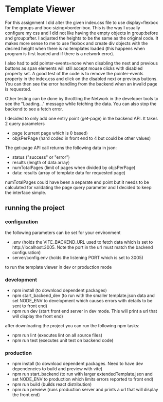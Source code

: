 # Template Viewer

For this assignment I did alter the given index.css file to use display=flexbox for the groups and box-sizing=border-box. This is the way I usually configure my css and I did not like having the empty objects in group:before and group:after. I adjusted the heights to be the same as the original code. It makes more sense to me to use flexbox and create div objects with the desired height when there is no templates loaded (this happens when program is first loaded and if there is a network error).

I also had to add pointer-events=none when disabling the next and previous buttons as span elements will still accept mouse clicks with disabled property set. A good test of the code is to remove the pointer-events property in the index.css and click on the disabled next or previous buttons. You can then see the error handling from the backend when an invalid page is requested.

Other testing can be done by throttling the Network in the developer tools to see the "Loading..." message while fetching the data. You can also stop the backend to see a fetch error.

I decided to only add one entry point (get-page) in the backend API. It takes 2 query parameters

- page (current page which is 0 based)
- objsPerPage (hard coded in front end to 4 but could be other values)

The get-page API call returns the following data in json:

- status ("success" or "error")
- results (length of data array)
- numTotalPages (limit of pages when divided by objsPerPage)
- data: results (array of template data for requested page)

numTotalPages could have been a separate end point but it needs to be calculated for validating the page query parameter and I decided to keep the interface simple.

## running the project

### configuration

the following parameters can be set for your environment

- .env (holds the VITE_BACKEND_URL used to fetch data which is set to http://localhost:3005. Note the port in the url must match the backend configuration)
- server/config.env (holds the listening PORT which is set to 3005)

to run the template viewer in dev or production mode

### development

- npm install (to download dependent packages)
- npm start_backend_dev (to run with the smaller template.json data and set NODE_ENV to development which causes errors with details to be sent to front end)
- npm run dev (start front end server in dev mode. This will print a url that will display the front end)

after downloading the project you can run the following npm tasks:

- npm run lint (executes lint on all source files)
- npm run test (executes unit test on backend code)

### production

- npm install (to download dependent packages. Need to have dev dependencies to build and preview with vite)
- npm run start_backend (to run with larger extendedTemplate.json and set NODE_ENV to production which limits errors reported to front end)
- npm run build (builds react distribution)
- npm run preview (runs production server and prints a url that will display the front end)
